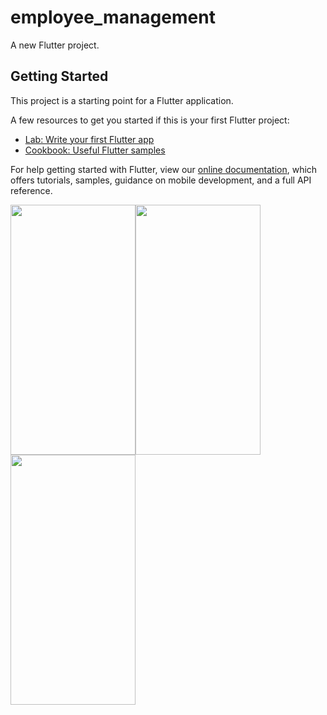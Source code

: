 # employee_management

A new Flutter project.

## Getting Started

This project is a starting point for a Flutter application.

A few resources to get you started if this is your first Flutter project:

- [Lab: Write your first Flutter app](https://flutter.dev/docs/get-started/codelab)
- [Cookbook: Useful Flutter samples](https://flutter.dev/docs/cookbook)

For help getting started with Flutter, view our
[online documentation](https://flutter.dev/docs), which offers tutorials,
samples, guidance on mobile development, and a full API reference.


<img src="https://user-images.githubusercontent.com/99205009/153179266-b0bf3522-0537-41bb-a1a0-f30936af34a4.png" width="200" height="400" /><img src="https://user-images.githubusercontent.com/99205009/153179256-d65ec72f-ad2e-4ba2-adc0-1f15066e8590.png" width="200" height="400" /><img src="https://user-images.githubusercontent.com/99205009/153179265-5233e973-b54f-4627-9eb7-66ea7da7babf.png" width="200" height="400" />
